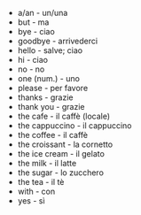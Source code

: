 - a/an - un/una
- but - ma
- bye - ciao
- goodbye - arrivederci
- hello - salve; ciao
- hi - ciao
- no - no
- one (num.) - uno
- please - per favore
- thanks - grazie
- thank you - grazie
- the cafe - il caffè (locale)
- the cappuccino - il cappuccino
- the coffee - il caffè
- the croissant - la cornetto
- the ice cream - il gelato
- the milk - il latte
- the sugar - lo zucchero
- the tea - il tè
- with - con
- yes - sì
